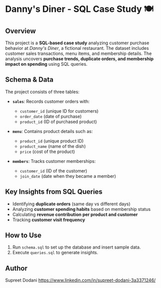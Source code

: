 # Danny's Diner - SQL Case Study 🍽️  

## Overview  
This project is a **SQL-based case study** analyzing customer purchase behavior at *Danny's Diner*, a fictional restaurant. The dataset includes customer sales transactions, menu items, and membership details. The analysis uncovers **purchase trends, duplicate orders, and membership impact on spending** using SQL queries.  

## Schema & Data  
The project consists of three tables:  

- **`sales`**: Records customer orders with:  
  - `customer_id` (unique ID for customers)  
  - `order_date` (date of purchase)  
  - `product_id` (ID of purchased product)  

- **`menu`**: Contains product details such as:  
  - `product_id` (unique product ID)  
  - `product_name` (name of the dish)  
  - `price` (cost of the product)  

- **`members`**: Tracks customer memberships:  
  - `customer_id` (ID of the customer)  
  - `join_date` (date when they became a member)  

## Key Insights from SQL Queries  
- Identifying **duplicate orders** (same day vs different days)  
- Analyzing **customer spending habits** based on membership status  
- Calculating **revenue contribution per product and customer**  
- Tracking **customer visit frequency**  

## How to Use  
1. Run `schema.sql` to set up the database and insert sample data.
2.  Execute `queries.sql` to generate insights.  

## Author  
Supreet Dodani
https://www.linkedin.com/in/supreet-dodani-3a3371246/

